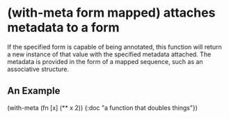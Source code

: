 # (with-meta form mapped) attaches metadata to a form
If the specified form is capable of being annotated, this function will return a new instance of that value with the specified metadata attached. The metadata is provided in the form of a mapped sequence, such as an associative structure.

## An Example

  (with-meta
    (fn [x] (** x 2))
    {:doc  "a function that doubles things"})
